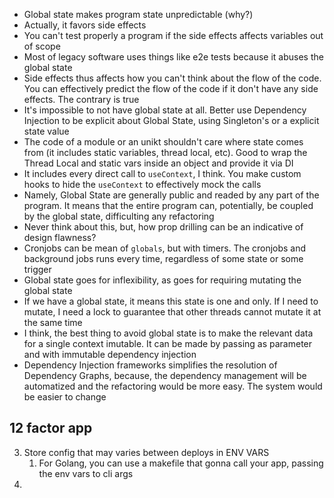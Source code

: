 * Global state makes program state unpredictable (why?)
* Actually, it favors side effects
* You can't test properly a program if the side effects affects variables out of scope
* Most of legacy software uses things like e2e tests because it abuses the global state
* Side effects thus affects how you can't think about the flow of the code. You can effectively predict the flow of the code if it don't have any side effects. The contrary is true
* It's impossible to not have global state at all. Better use Dependency Injection to be explicit about Global State, using Singleton's or a explicit state value
* The code of a module or an unikt shouldn't care where state comes from (it includes static variables, thread local, etc). Good to wrap the Thread Local and static vars inside an object and provide it via DI
* It includes every direct call to `useContext`, I think. You make custom hooks to hide the `useContext` to effectively mock the calls 
* Namely, Global State are generally public and readed by any part of the program. It means that the entire program can, potentially, be coupled by the global state, difficulting any refactoring
* Never think about this, but, how prop drilling can be an indicative of design flawness?
* Cronjobs can be mean of `globals`, but with timers. The cronjobs and background jobs runs every time, regardless of some state or some trigger
* Global state goes for inflexibility, as goes for requiring mutating the global state
* If we have a global state, it means this state is one and only. If I need to mutate, I need a lock to guarantee that other threads cannot mutate it at the same time
* I think, the best thing to avoid global state is to make the relevant data for a single context imutable. It can be made by passing as parameter and with immutable dependency injection
* Dependency Injection frameworks simplifies the resolution of Dependency Graphs, because, the dependency management will be automatized and the refactoring would be more easy. The system would be easier to change

## 12 factor app
3. Store config that may varies between deploys in ENV VARS
   1. For Golang, you can use a makefile that gonna call your app, passing the env vars to cli args 
4. 